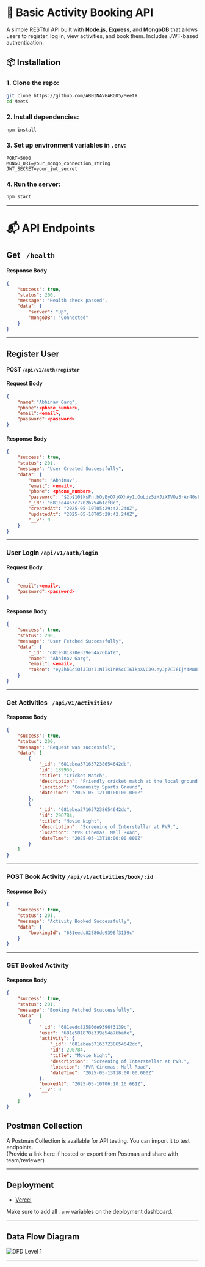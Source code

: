 
# 🧾 Basic Activity Booking API

A simple RESTful API built with **Node.js**, **Express**, and **MongoDB** that allows users to register, log in, view activities, and book them. Includes JWT-based authentication.


## 📦 Installation

### 1. Clone the repo:

```bash
git clone https://github.com/ABHINAVGARG05/MeetX
cd MeetX
```

### 2. Install dependencies:

```bash
npm install
```

### 3. Set up environment variables in `.env`:

```
PORT=5000
MONGO_URI=your_mongo_connection_string
JWT_SECRET=your_jwt_secret
```

### 4. Run the server:

```bash
npm start
```

---

# 📬 API Endpoints

## Get ``` /health```
#### **Response Body**
```json
{
    "success": true,
    "status": 200,
    "message": "Health check passed",
    "data": {
        "server": "Up",
        "mongoDB": "Connected"
    }
}
```
---
## Register User
#### POST ```/api/v1/auth/register```
#### **Request Body**
```json
{
    "name":"Abhinav Garg",
    "phone":<phone_number>,
    "email":<email>,
    "password":<password>
}
```
#### **Response Body**
```json
{
    "success": true,
    "status": 201,
    "message": "User Created Successfully",
    "data": {
        "name": "Abhinav",
        "email": <email>,
        "phone": <phone_number>,
        "password": "$2b$10$ksFn.bOyEyQ7jGXhAy1.OuLdz5iHJiXTVOz3rAr40sPQkHJX4fXby",
        "_id": "681ee4463c7702b754b1cf8c",
        "createdAt": "2025-05-10T05:29:42.240Z",
        "updatedAt": "2025-05-10T05:29:42.240Z",
        "__v": 0
    }
}
```
-----
### User Login ```/api/v1/auth/login```
#### **Request Body**
```json
{
    "email":<email>,
    "password":<password>
}
```
#### **Response Body**
```json
{
    "success": true,
    "status": 200,
    "message": "User Fetched Successfully",
    "data": {
        "_id": "681e581870e339e54a76bafe",
        "name": "Abhinav Garg",
        "email": <email>,
        "token": "eyJhbGciOiJIUzI1NiIsInR5cCI6IkpXVCJ9.eyJpZCI6IjY4MWU1ODE4NzBlMzM5ZTU0YTc2YmFmZSIsImlhdCI6MTc0Njg0NjkxMCwiZXhwIjoxNzQ3NDUxNzEwfQ.yurk5Bbbe_NUdYQriEgAfXcgD7luBppOoyyfndH2mqs"
    }
}
```
---
### Get Activities  ``` /api/v1/activities/```
#### **Response Body**
```json
{
    "success": true,
    "status": 200,
    "message": "Request was successful",
    "data": [
        {
            "_id": "681ebea371637238654642db",
            "id": 189956,
            "title": "Cricket Match",
            "description": "Friendly cricket match at the local ground.",
            "location": "Community Sports Ground",
            "dateTime": "2025-05-12T10:00:00.000Z"
        },
        {
            "_id": "681ebea371637238654642dc",
            "id": 290784,
            "title": "Movie Night",
            "description": "Screening of Interstellar at PVR.",
            "location": "PVR Cinemas, Mall Road",
            "dateTime": "2025-05-13T18:00:00.000Z"
        }
    ]
}
```
---
### POST Book Activity ```/api/v1/activities/book/:id```
#### **Response Body**
```json
{
    "success": true,
    "status": 201,
    "message": "Activity Booked Successfully",
    "data": {
        "bookingId": "681eedc82580de9396f3139c"
    }
}
```
---
### GET Booked Activity
#### **Response Body**
```json
{
    "success": true,
    "status": 201,
    "message": "Booking Fetched Scuccessfully",
    "data": [
        {
            "_id": "681eedc82580de9396f3139c",
            "user": "681e581870e339e54a76bafe",
            "activity": {
                "_id": "681ebea371637238654642dc",
                "id": 290784,
                "title": "Movie Night",
                "description": "Screening of Interstellar at PVR.",
                "location": "PVR Cinemas, Mall Road",
                "dateTime": "2025-05-13T18:00:00.000Z"
            },
            "bookedAt": "2025-05-10T06:10:16.661Z",
            "__v": 0
        }
    ]
}
```

##  Postman Collection

 A Postman Collection is available for API testing. You can import it to test endpoints.  
(Provide a link here if hosted or export from Postman and share with team/reviewer)

---

##  Deployment

- [Vercel](https://meet-x-lovat.vercel.app/)

Make sure to add all `.env` variables on the deployment dashboard.

---

## Data Flow Diagram


![DFD Level 1](https://res.cloudinary.com/abhi-server/image/upload/v1746854172/diagram-export-5-10-2025-10_44_47-AM_rpy3yc.png)


---


